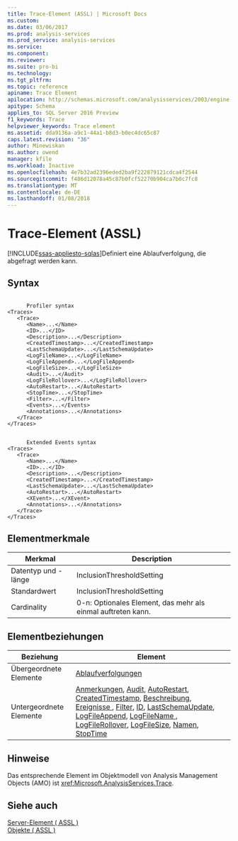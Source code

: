 ```yaml
---
title: Trace-Element (ASSL) | Microsoft Docs
ms.custom: 
ms.date: 03/06/2017
ms.prod: analysis-services
ms.prod_service: analysis-services
ms.service: 
ms.component: 
ms.reviewer: 
ms.suite: pro-bi
ms.technology: 
ms.tgt_pltfrm: 
ms.topic: reference
apiname: Trace Element
apilocation: http://schemas.microsoft.com/analysisservices/2003/engine
apitype: Schema
applies_to: SQL Server 2016 Preview
f1_keywords: Trace
helpviewer_keywords: Trace element
ms.assetid: dda9136a-a9c1-44a1-b8d3-b0ec4dc65c87
caps.latest.revision: "36"
author: Minewiskan
ms.author: owend
manager: kfile
ms.workload: Inactive
ms.openlocfilehash: 4e7b32ad2396eded2ba9f222879121cdca4f2544
ms.sourcegitcommit: f486d12078a45c87b0fcf52270b904ca7b0c7fc8
ms.translationtype: MT
ms.contentlocale: de-DE
ms.lasthandoff: 01/08/2018
---
```

# <a name="trace-element-assl"></a>Trace-Element (ASSL)
[!INCLUDE[ssas-appliesto-sqlas](../../../includes/ssas-appliesto-sqlas.md)]Definiert eine Ablaufverfolgung, die abgefragt werden kann.  
  
## <a name="syntax"></a>Syntax  
  
```  
  
      Profiler syntax  
<Traces>  
   <Trace>  
      <Name>...</Name>  
      <ID>...</ID>  
      <Description>...</Description>  
      <CreatedTimestamp>...</CreatedTimestamp>  
      <LastSchemaUpdate>...</LastSchemaUpdate>  
      <LogFileName>...</LogFileName>  
      <LogFileAppend>...</LogFileAppend>  
      <LogFileSize>...</LogFileSize>  
      <Audit>...</Audit>  
      <LogFileRollover>...</LogFileRollover>  
      <AutoRestart>...</AutoRestart>  
      <StopTime>...</StopTime>  
      <Filter>...</Filter>  
      <Events>...</Events>  
      <Annotations>...</Annotations>  
   </Trace>  
</Traces>  
```  
  
```  
  
      Extended Events syntax  
<Traces>  
   <Trace>  
      <Name>...</Name>  
      <ID>...</ID>  
      <Description>...</Description>  
      <CreatedTimestamp>...</CreatedTimestamp>  
      <LastSchemaUpdate>...</LastSchemaUpdate> 
      <AutoRestart>...</AutoRestart>
      <XEvent>...</XEvent>  
      <Annotations>...</Annotations>  
   </Trace>  
</Traces>  
```  
  
## <a name="element-characteristics"></a>Elementmerkmale  
  
|Merkmal|Description|  
|--------------------|-----------------|  
|Datentyp und -länge|InclusionThresholdSetting|  
|Standardwert|InclusionThresholdSetting|  
|Cardinality|0-n: Optionales Element, das mehr als einmal auftreten kann.|  
  
## <a name="element-relationships"></a>Elementbeziehungen  
  
|Beziehung|Element|  
|------------------|-------------|  
|Übergeordnete Elemente|[Ablaufverfolgungen](../../../analysis-services/scripting/collections/traces-element-assl.md)|  
|Untergeordnete Elemente|[Anmerkungen](../../../analysis-services/scripting/collections/annotations-element-assl.md), [Audit](../../../analysis-services/scripting/properties/audit-element-assl.md), [AutoRestart](../../../analysis-services/scripting/properties/autorestart-element-assl.md), [CreatedTimestamp](../../../analysis-services/scripting/properties/createdtimestamp-element-assl.md), [Beschreibung](../../../analysis-services/scripting/properties/description-element-assl.md), [Ereignisse ](../../../analysis-services/scripting/collections/events-element-assl.md), [Filter](../../../analysis-services/scripting/properties/filter-element-trace-assl.md), [ID](../../../analysis-services/scripting/properties/id-element-assl.md), [LastSchemaUpdate](../../../analysis-services/scripting/properties/lastschemaupdate-element-assl.md), [LogFileAppend](../../../analysis-services/scripting/properties/logfileappend-element-assl.md), [LogFileName ](../../../analysis-services/scripting/properties/logfilename-element-assl.md), [LogFileRollover](../../../analysis-services/scripting/properties/logfilerollover-element-assl.md), [LogFileSize](../../../analysis-services/scripting/properties/logfilesize-element-assl.md), [Namen](../../../analysis-services/scripting/properties/name-element-assl.md), [StopTime](../../../analysis-services/scripting/properties/stoptime-element-assl.md)|  
  
## <a name="remarks"></a>Hinweise  
 Das entsprechende Element im Objektmodell von Analysis Management Objects (AMO) ist <xref:Microsoft.AnalysisServices.Trace>.  
  
## <a name="see-also"></a>Siehe auch  
 [Server-Element &#40; ASSL &#41;](../../../analysis-services/scripting/objects/server-element-assl.md)   
 [Objekte &#40; ASSL &#41;](../../../analysis-services/scripting/objects/objects-assl.md)  
  
  
